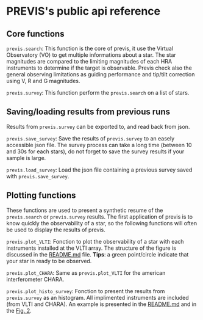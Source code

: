 # PREVIS's public api reference

## Core functions

`previs.search`: This function is the core of previs, it use the Virtual Observatory (VO) to get multiple informations about a star. The star magnitudes are compared to the limiting magnitudes of each HRA instruments to determine if the target is observable. Previs check also the general observing limitations as guiding performance and tip/tilt correction using V, R and G magnitudes.

`previs.survey`: This function perform the `previs.search` on a list of stars.

## Saving/loading results from previous runs

Results from `previs.survey` can be exported to, and read back from json.

`previs.save_survey`: Save the results of `previs.survey` to an easely accessible json file. The survey process can take a long time (between 10 and 30s for each stars), do not forget to save the survey results if your sample is large.

`previs.load_survey`: Load the json file containing a previous survey saved with `previs.save_survey`.

## Plotting functions

These functions are used to present a synthetic resume of the `previs.search` or `previs.survey` results. The first application of previs is to know quickly the observability of a star, so the following functions will often be used to display the results of previs.

`previs.plot_VLTI`: Fonction to plot the observability of a star with each instruments installed at the VLTI array. The structure of the figure is discussed in the [README.md](README.md) file. **Tips**: a green point/circle indicate that your star in ready to be observed.

`previs.plot_CHARA`: Same as `previs.plot_VLTI` for the american interferometer CHARA.

`previs.plot_histo_survey`: Fonction to present the results from `previs.survey` as an histogram. All implimented instruments are included (from VLTI and CHARA). An example is presented in the [README.md](README.md) and in the [Fig. 2](doc/figure_2.jpeg).
